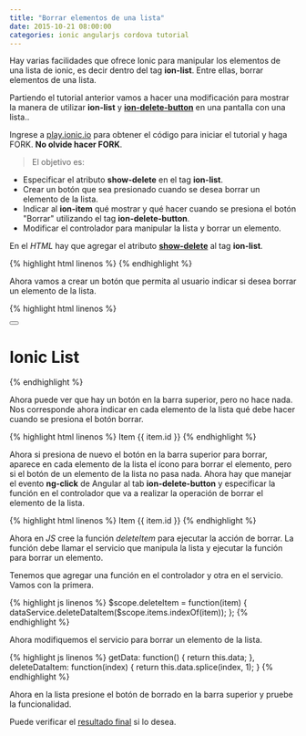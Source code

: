 ```yaml
---
title: "Borrar elementos de una lista"
date: 2015-10-21 08:00:00
categories: ionic angularjs cordova tutorial
---
```

Hay varias facilidades que ofrece Ionic para manipular los elementos de una lista de ionic, es decir dentro del tag __ion-list__. Entre ellas, borrar elementos de una lista.

Partiendo el tutorial anterior vamos a hacer una modificación para mostrar la manera de utilizar __ion-list__ y [__ion-delete-button__][4] en una pantalla con una lista..

Ingrese a [play.ionic.io][1] para obtener el código para iniciar el tutorial y haga FORK. __No olvide hacer FORK__.

  > El objetivo es:
  - Especificar el atributo __show-delete__ en el tag __ion-list__.
  - Crear un botón que sea presionado cuando se desea borrar un elemento de la lista.
  - Indicar al __ion-item__ qué mostrar y qué hacer cuando se presiona el botón "Borrar" utilizando el tag __ion-delete-button__.
  - Modificar el controlador para manipular la lista y borrar un elemento. 

En el *HTML* hay que agregar el atributo [__show-delete__][3] al tag __ion-list__.

{% highlight html linenos %}
<ion-list show-delete="showDeleteItem">
{% endhighlight %}

Ahora vamos a crear un botón que permita al usuario indicar si desea borrar un elemento de la lista.

{% highlight html linenos %}
<ion-header-bar class="bar-positive">
  <div class="buttons">
    <button class="button button-icon icon ion-ios-minus-outline"
      ng-click="showDeleteItem = !showDeleteItem"></button>
    <h1 class="title">Ionic List</h1>
  </div>
</ion-header-bar>
{% endhighlight %}

Ahora puede ver que hay un botón en la barra superior, pero no hace nada. Nos corresponde ahora indicar en cada elemento de la lista qué debe hacer cuando se presiona el botón borrar.

{% highlight html linenos %}
<ion-item ng-repeat="item in items">
  <ion-delete-button class="ion-minus-circled">
  </ion-delete-button>
  Item {{ item.id }}
</ion-item>
{% endhighlight %}

Ahora si presiona de nuevo el botón en la barra superior para borrar, aparece en cada elemento de la lista el ícono para borrar el elemento, pero si el botón de un elemento de la lista no pasa nada. Ahora hay que manejar el evento __ng-click__ de Angular al tab __ion-delete-button__ y especificar la función en el controlador que va a realizar la operación de borrar el elemento de la lista.

{% highlight html linenos %}
<ion-item ng-repeat="item in items">
  <ion-delete-button class="ion-minus-circled" ng-click="deleteItem(item)">
  </ion-delete-button>
  Item {{ item.id }}
</ion-item>
{% endhighlight %}

Ahora en *JS* cree la función *deleteItem* para ejecutar la acción de borrar. La función debe llamar el servicio que manipula la lista y ejecutar la función para borrar un elemento.

Tenemos que agregar una función en el controlador y otra en el servicio. Vamos con la primera.

{% highlight js linenos %}
$scope.deleteItem = function(item) {
  dataService.deleteDataItem($scope.items.indexOf(item));
};
{% endhighlight %}

Ahora modifiquemos el servicio para borrar un elemento de la lista.

{% highlight js linenos %}
getData: function() {
  return this.data;
},
deleteDataItem: function(index) {
  return this.data.splice(index, 1);
}
{% endhighlight %}

Ahora en la lista presione el botón de borrado en la barra superior y pruebe la funcionalidad.

Puede verificar el [resultado final][2] si lo desea.

[1]: http://play.ionic.io/app/4b718c0aa1df "Inicio del tutorial" 
[2]: http://play.ionic.io/app/27b1e71c7249 "Resultado del tutorial"
[3]: http://ionicframework.com/docs/api/directive/ionList/ "ion-list"
[4]: http://ionicframework.com/docs/api/directive/ionDeleteButton/ "ion-delete-button"